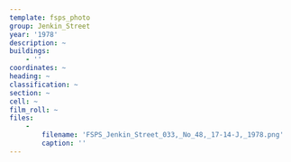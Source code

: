 ```yaml
---
template: fsps_photo
group: Jenkin_Street
year: '1978'
description: ~
buildings:
    - ''
coordinates: ~
heading: ~
classification: ~
section: ~
cell: ~
film_roll: ~
files:
    -
        filename: 'FSPS_Jenkin_Street_033,_No_48,_17-14-J,_1978.png'
        caption: ''
---
```

